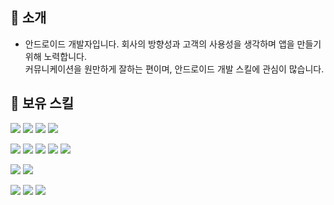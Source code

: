 ## 👋 소개
- 안드로이드 개발자입니다. 회사의 방향성과 고객의 사용성을 생각하며 앱을 만들기 위해 노력합니다.<br>
커뮤니케이션을 원만하게 잘하는 편이며, 안드로이드 개발 스킬에 관심이 많습니다.


## 💪 보유 스킬
<img src="https://img.shields.io/badge/Android-3DDC84?style=for-the-badge&logo=android&logoColor=white"> <img src="https://img.shields.io/badge/Kotlin-0095D5?&style=for-the-badge&logo=kotlin&logoColor=white">
<img src="https://img.shields.io/badge/Java-ED8B00?style=for-the-badge&logo=java&logoColor=white"> <img src="https://img.shields.io/badge/ReactiveX-B7178C?style=for-the-badge&logo=reactivex&logoColor=white">

<img src="https://img.shields.io/badge/Firebase-FFCA28?style=for-the-badge&logo=firebase&logoColor=white"> <img src="https://img.shields.io/badge/Jenkins-D24939?style=for-the-badge&logo=jenkins&logoColor=white"> <img src="https://img.shields.io/badge/TeamCity-000000?style=for-the-badge&logo=teamcity&logoColor=white">
<img src="https://img.shields.io/badge/Fastlane-00F200?style=for-the-badge&logo=fastlane&logoColor=white"> <img src="https://img.shields.io/badge/SonarQube-4E9BCD?style=for-the-badge&logo=sonarqube&logoColor=white">

<img src="https://img.shields.io/badge/Git-F05032?style=for-the-badge&logo=git&logoColor=white"> <img src="https://img.shields.io/badge/GitHub-181717?style=for-the-badge&logo=github&logoColor=white"> 

<img src="https://img.shields.io/badge/Slack-4A154B?style=for-the-badge&logo=Slack&logoColor=white"> <img src="https://img.shields.io/badge/Jira-0052CC?style=for-the-badge&logo=jira&logoColor=white"> <img src="https://img.shields.io/badge/Notion-000000?style=for-the-badge&logo=notion&logoColor=white"> 



<!---
whiteb/whiteb is a ✨ special ✨ repository because its `README.md` (this file) appears on your GitHub profile.
You can click the Preview link to take a look at your changes.
--->

